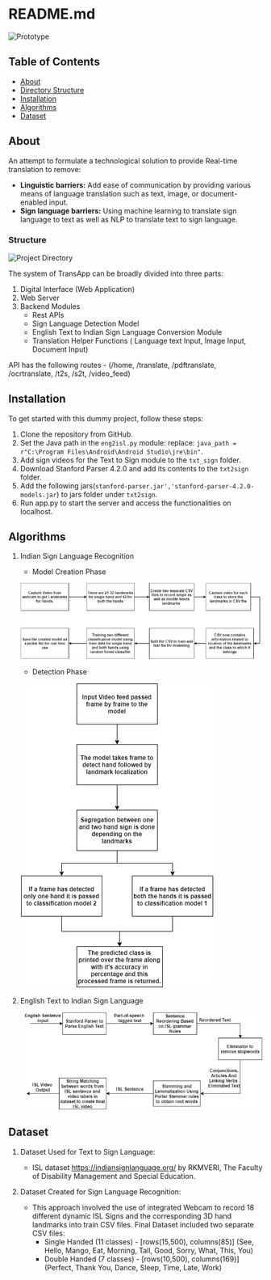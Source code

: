 # README.md
![Prototype](https://github.com/gadmin7/Transapp/blob/main/Images/isl.gif)

## Table of Contents

- [About](#about)
- [Directory Structure](#structure)
- [Installation](#installation)
- [Algorithms](#algorithms)
- [Dataset](#dataset)
  
## About

An attempt to formulate a technological solution to provide Real-time translation to remove:
- **Linguistic barriers:** Add ease of communication by providing various means of language translation such as text, image, or document-enabled input.
- **Sign language barriers:** Using machine learning to translate sign language to text as well as NLP to translate text to sign language.

### Structure
![Project Directory](https://github.com/gadmin7/Transapp/blob/main/Images/proj_directory.png)

The system of TransApp can be broadly divided into three parts:
1. Digital Interface (Web Application)
2. Web Server
3. Backend Modules
   - Rest APIs
   - Sign Language Detection Model
   - English Text to Indian Sign Language Conversion Module
   - Translation Helper Functions ( Language text Input, Image Input, Document Input) 

API has the following routes - (/home, /translate, /pdftranslate, /ocrtranslate, /t2s, /s2t, /video_feed)

## Installation

To get started with this dummy project, follow these steps:

1. Clone the repository from GitHub.
2. Set the Java path in the `eng2isl.py` module: replace: `java_path = r"C:\Program Files\Android\Android Studio\jre\bin"`.
3. Add sign videos for the Text to Sign module to the `txt_sign` folder.
4. Download Stanford Parser 4.2.0 and add its contents to the `txt2sign` folder.
5. Add the following jars(`stanford-parser.jar','stanford-parser-4.2.0-models.jar`) to jars folder under `txt2sign`.
6. Run app.py to start the server and access the functionalities on localhost.


## Algorithms
1. Indian Sign Language Recognition
    - Model Creation Phase
    
   ![Algorithm](Images/approach_2.png)

    - Detection Phase
    
    ![Algorithm](Images/approach2_2.png)
  
3. English Text to Indian Sign Language
   
   ![Algorithm](Images/text_to_isl_flow.png)



## Dataset
1. Dataset Used for Text to Sign Language:
   - ISL dataset https://indiansignlanguage.org/ by RKMVERI, The Faculty of Disability Management and Special Education.
     
2. Dataset Created for Sign Language Recognition:
   - This approach involved the use of integrated Webcam to record 18 different dynamic ISL Signs and the corresponding 3D hand landmarks into train CSV files.
     Final Dataset included two separate CSV files:
     - Single Handed (11 classes) - [rows(15,500), columns(85)] (See, Hello, Mango, Eat, Morning, Tall, Good, Sorry, What, This, You)
     - Double Handed (7 classes) - [rows(10,500), columns(169)] (Perfect, Thank You, Dance, Sleep, Time, Late, Work)


